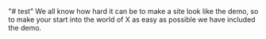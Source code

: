 "# test" 
We all know how hard it can be to make a site look like the demo, so to make your start into the world of X as easy as possible we have included the demo.
